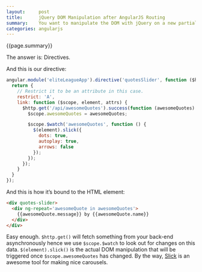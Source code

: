 ```yaml
---
layout:     post
title:      jQuery DOM Manipulation after AngularJS Routing
summary:    You want to manipulate the DOM with jQuery on a new partial AngularJS is rendering? That’s not so easily done as you have to manipulate after the routing. With this pro tip I’ll show you how that works.
categories: angularjs
---
```


{{page.summary}}

The answer is: Directives.

And this is our directive:

```javascript
angular.module('eliteLeagueApp').directive('quotesSlider', function ($http) {
  return {
    // Restrict it to be an attribute in this case.
    restrict: 'A',
    link: function ($scope, element, attrs) {
      $http.get('/api/awesomeQuotes').success(function (awesomeQuotes) {
        $scope.awesomeQuotes = awesomeQuotes;

        $scope.$watch('awesomeQuotes', function () {
          $(element).slick({
            dots: true,
            autoplay: true,
            arrows: false
          });
        });
      });
    }
  }
});
```
And this is how it’s bound to the HTML element:

```html
<div quotes-slider>
  <div ng-repeat='awesomeQuote in awesomeQuotes'>
    {{awesomeQuote.message}} by {{awesomeQuote.name}}
  </div>
</div>
```

Easy enough. `$http.get()` will fetch something from your back-end asynchronously hence we use `$scope.$watch` to look out for changes on this data. `$(element).slick()` is the actual DOM manipulation that will be triggered once `$scope.awesomeQuotes` has changed. By the way, [Slick](http://kenwheeler.github.io/slick/) is an awesome tool for making nice carousels.
